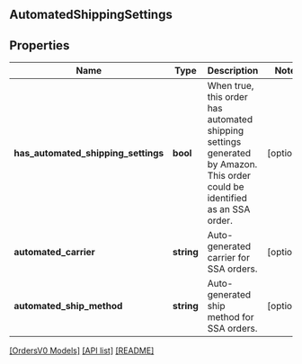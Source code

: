 ## AutomatedShippingSettings

## Properties

Name | Type | Description | Notes
------------ | ------------- | ------------- | -------------
**has_automated_shipping_settings** | **bool** | When true, this order has automated shipping settings generated by Amazon. This order could be identified as an SSA order. | [optional]
**automated_carrier** | **string** | Auto-generated carrier for SSA orders. | [optional]
**automated_ship_method** | **string** | Auto-generated ship method for SSA orders. | [optional]

[[OrdersV0 Models]](../) [[API list]](../../Api) [[README]](../../../README.md)
